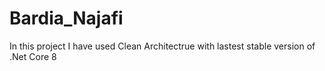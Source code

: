 # Bardia_Najafi
In this project I have used Clean Architectrue with lastest stable version of .Net Core 8
